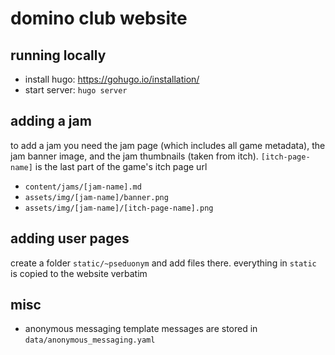 # domino club website
## running locally
 * install hugo: https://gohugo.io/installation/
 * start server: `hugo server`

## adding a jam
to add a jam you need the jam page (which includes all game metadata), the jam banner image, and the jam thumbnails (taken from itch). `[itch-page-name]` is the last part of the game's itch page url

 * `content/jams/[jam-name].md`
 * `assets/img/[jam-name]/banner.png`
 * `assets/img/[jam-name]/[itch-page-name].png`

## adding user pages
create a folder `static/~pseduonym` and add files there. everything in `static` is copied to the website verbatim

## misc
 * anonymous messaging template messages are stored in `data/anonymous_messaging.yaml`
